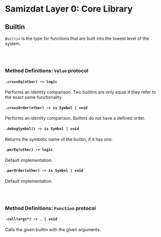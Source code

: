 Samizdat Layer 0: Core Library
==============================

Builtin
-------

`Builtin` is the type for functions that are built into the lowest level
of the system.


<br><br>
### Method Definitions: `Value` protocol

#### `.crossEq(other) -> logic`

Performs an identity comparison. Two builtins are only equal if they
refer to the exact same functionality.

#### `.crossOrder(other) -> is Symbol | void`

Performs an identity comparison. Builtins do not have a defined order.

#### `.debugSymbol() -> is Symbol | void`

Returns the symbolic name of the builtin, if it has one.

#### `.perEq(other) -> logic`

Default implementation.

#### `.perOrder(other) -> is Symbol | void`

Default implementation.


<br><br>
### Method Definitions: `Function` protocol

#### `.call(args*) -> . | void`

Calls the given builtin with the given arguments.
